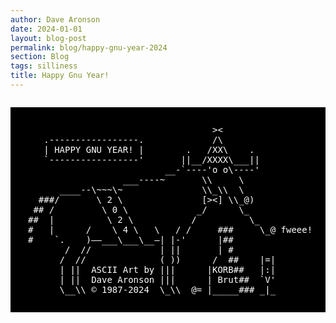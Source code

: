```yaml
---
author: Dave Aronson
date: 2024-01-01
layout: blog-post
permalink: blog/happy-gnu-year-2024
section: Blog
tags: silliness
title: Happy Gnu Year!
---
```

<div style="display: flex; align-items: center; justify-content: center"><pre style="background:black; color: white; padding: 2em">                                   ><
   .-----------------.             /\
   | HAPPY GNU YEAR! |        .   /XX\    .
   `-----------------'       ||__/XXXX\___||
                          __-`----'o o\----'
                  ___----~       \\     \
      ____--\~~~\~               \\_\\  \
  ###/       \ 2 \               [><] \\_@)
 ## /         \ 0 \             _/      \_
##  |          \ 2 \           /          \_
#   |      /    \ 4 \   \   / /     ###     \_@ fweee!
#    `.    )——___\___\__—| |-'      |##
       /  //             | ||       | #
      /  //              ( ))      /  ##    |=|
      | ||  ASCII Art by |||      |KORB##   |:|
      | ||  Dave Aronson |||      | Brut##  `V'
      \__\\ &copy; 1987-2024  \_\\  @= |_____### _|_</pre><div>
